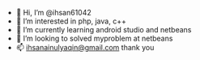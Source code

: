 - 👋 Hi, I’m @ihsan61042
- 👀 I’m interested in php, java, c++ 
- 🌱 I’m currently learning android studio and netbeans
- 💞️ I’m looking to solved myproblem at netbeans
- 📫 ihsanainulyaqin@gmail.com thank you

<!---
ihsan61042/ihsan61042 is a ✨ special ✨ repository because its `README.md` (this file) appears on your GitHub profile.
You can click the Preview link to take a look at your changes.
--->
